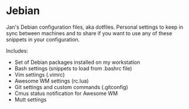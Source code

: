 Jebian
======

Jan's Debian configuration files, aka dotfiles. Personal settings to keep in
sync between machines and to share if you want to use any of these snippets in
your configuration.

Includes:

* Set of Debian packages installed on my workstation
* Bash settings (snippets to load from .bashrc file)
* Vim settings (.vimrc)
* Awesome WM settings (rc.lua)
* Git settings and custom commands (.gitconfig)
* Cmus status notification for Awesome WM
* Mutt settings

